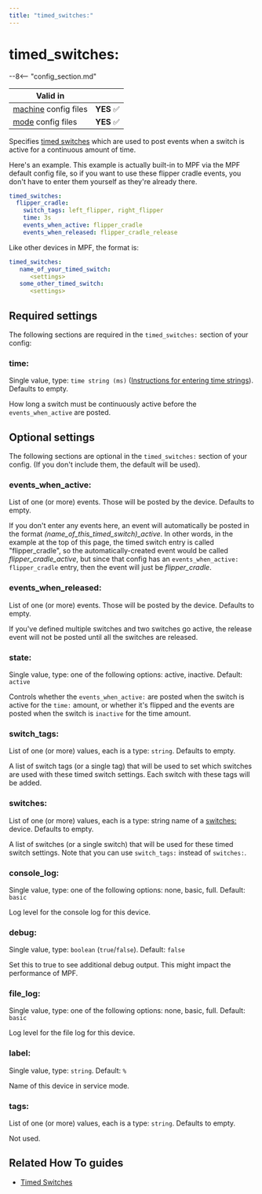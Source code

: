 ```yaml
---
title: "timed_switches:"
---
```


# timed_switches:


--8<-- "config_section.md"

| Valid in | |
|-----|:----:|
|[machine](instructions/machine_config.md) config files |**YES** :white_check_mark:|
|[mode](instructions/mode_config.md) config files|**YES** :white_check_mark:|

Specifies
[timed switches](../game_logic/timed_switches.md) which are used to post events when a switch is active for a
continuous amount of time.

Here's an example. This example is actually built-in to MPF via the MPF
default config file, so if you want to use these flipper cradle events,
you don't have to enter them yourself as they're already there.

``` yaml
timed_switches:
  flipper_cradle:
    switch_tags: left_flipper, right_flipper
    time: 3s
    events_when_active: flipper_cradle
    events_when_released: flipper_cradle_release
```

Like other devices in MPF, the format is:

``` yaml
timed_switches:
   name_of_your_timed_switch:
      <settings>
   some_other_timed_switch:
      <settings>
```

## Required settings

The following sections are required in the `timed_switches:` section of
your config:

### time:

Single value, type: `time string (ms)`
([Instructions for entering time strings](instructions/time_strings.md)). Defaults to empty.

How long a switch must be continuously active before the
`events_when_active` are posted.

## Optional settings

The following sections are optional in the `timed_switches:` section of
your config. (If you don't include them, the default will be used).

### events_when_active:

List of one (or more) events. Those will be posted by the device.
Defaults to empty.

If you don't enter any events here, an event will automatically be
posted in the format *\(name_of_this_timed_switch\)_active*. In other
words, in the example at the top of this page, the timed switch entry is
called "flipper_cradle", so the automatically-created event would be
called *flipper_cradle_active*, but since that config has an
`events_when_active: flipper_cradle` entry, then the event will just be
*flipper_cradle*.

### events_when_released:

List of one (or more) events. Those will be posted by the device.
Defaults to empty.

If you've defined multiple switches and two switches go active, the
release event will not be posted until all the switches are released.

### state:

Single value, type: one of the following options: active, inactive.
Default: `active`

Controls whether the `events_when_active:` are posted when the switch is
active for the `time:` amount, or whether it's flipped and the events
are posted when the switch is `inactive` for the time amount.

### switch_tags:

List of one (or more) values, each is a type: `string`. Defaults to
empty.

A list of switch tags (or a single tag) that will be used to set which
switches are used with these timed switch settings. Each switch with
these tags will be added.

### switches:

List of one (or more) values, each is a type: string name of a
[switches:](switches.md) device. Defaults to
empty.

A list of switches (or a single switch) that will be used for these
timed switch settings. Note that you can use `switch_tags:` instead of
`switches:`.

### console_log:

Single value, type: one of the following options: none, basic, full.
Default: `basic`

Log level for the console log for this device.

### debug:

Single value, type: `boolean` (`true`/`false`). Default: `false`

Set this to true to see additional debug output. This might impact the
performance of MPF.

### file_log:

Single value, type: one of the following options: none, basic, full.
Default: `basic`

Log level for the file log for this device.

### label:

Single value, type: `string`. Default: `%`

Name of this device in service mode.

### tags:

List of one (or more) values, each is a type: `string`. Defaults to
empty.

Not used.

## Related How To guides

* [Timed Switches](../game_logic/timed_switches.md)
